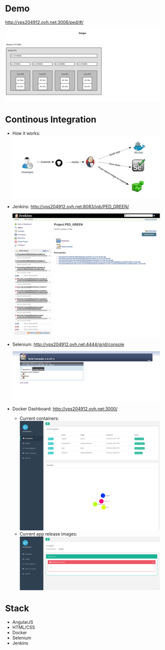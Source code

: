 # Demo
  http://vps204912.ovh.net:3006/ped/#/

  ![Alt text](preview/app.png "")

# Continous Integration
  - How it works:
    ![Alt text](preview/howitworks.png "")

  - Jenkins:
    http://vps204912.ovh.net:8083/job/PED_GREEN/

    ![Alt text](preview/jenkins.png "")

  - Selenium:
    http://vps204912.ovh.net:4444/grid/console

    ![Alt text](preview/selenium.png "")

  - Docker Dashboard:
    http://vps204912.ovh.net:3000/

    - Current containers:
        ![Alt text](preview/containers.png "")
    - Current app release images:
        ![Alt text](preview/images.png "")

# Stack

* AngularJS
* HTML/CSS
* Docker
* Selenium
* Jenkins
